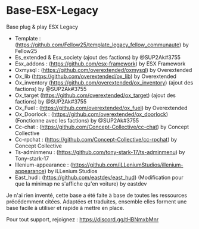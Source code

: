 # Base-ESX-Legacy

Base plug & play ESX Legacy

- Template : (https://github.com/Fellow25/template_legacy_fellow_communaute) by Fellow25
- Es_extended & Esx_society (ajout des factions) by @SUP2Ak#3755
- Esx_addons : (https://github.com/esx-framework) by ESX Framework
- Oxmysql : (https://github.com/overextended/oxmysql) by Overextended
- Ox_lib (https://github.com/overextended/ox_lib) by Overextended
- Ox_inventory (https://github.com/overextended/ox_inventory) (ajout des factions) by @SUP2Ak#3755
- Ox_target (https://github.com/overextended/ox_target) (ajout des factions) by @SUP2Ak#3755
- Ox_Fuel : (https://github.com/overextended/ox_fuel) by Overextended
- Ox_Doorlock : (https://github.com/overextended/ox_doorlock) (Fonctionne avec les factions) by @SUP2Ak#3755
- Cc-chat : (https://github.com/Concept-Collective/cc-chat) by Concept Collective
- Cc-rpchat : (https://github.com/Concept-Collective/cc-rpchat) by Concept Collective
- Ts-adminmenu : (https://github.com/tony-stark-17/ts-adminmenu) by Tony-stark-17
- Illenium-appearance : (https://github.com/iLLeniumStudios/illenium-appearance) by iLLenium Studios
- East_hud : (https://github.com/eastdev/east_hud) (Modification pour que la minimap ne s'affiche qu'en voiture) by eastdev

Je n'ai rien inventé, cette base a été faite à base de toutes les ressources précédemment citées. Adaptées et traduites, ensemble elles forment une base facile à utiliser et rapide à mettre en place.

Pour tout support, rejoignez : https://discord.gg/tHBNmxbMnr

